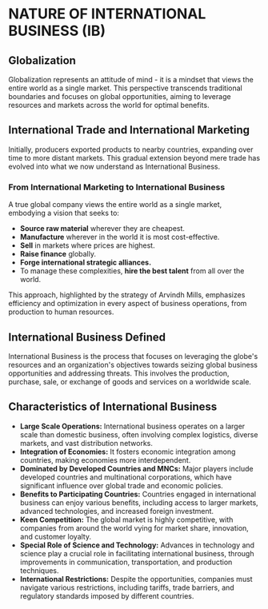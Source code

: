 # NATURE OF INTERNATIONAL BUSINESS (IB)

## Globalization
Globalization represents an attitude of mind - it is a mindset that views the entire world as a single market. This perspective transcends traditional boundaries and focuses on global opportunities, aiming to leverage resources and markets across the world for optimal benefits.

## International Trade and International Marketing

Initially, producers exported products to nearby countries, expanding over time to more distant markets. This gradual extension beyond mere trade has evolved into what we now understand as International Business.

### From International Marketing to International Business

A true global company views the entire world as a single market, embodying a vision that seeks to:

- **Source raw material** wherever they are cheapest.
- **Manufacture** wherever in the world it is most cost-effective.
- **Sell** in markets where prices are highest.
- **Raise finance** globally.
- **Forge international strategic alliances.**
- To manage these complexities, **hire the best talent** from all over the world.

This approach, highlighted by the strategy of Arvindh Mills, emphasizes efficiency and optimization in every aspect of business operations, from production to human resources.

## International Business Defined

International Business is the process that focuses on leveraging the globe's resources and an organization's objectives towards seizing global business opportunities and addressing threats. This involves the production, purchase, sale, or exchange of goods and services on a worldwide scale.

## Characteristics of International Business

- **Large Scale Operations:** International business operates on a larger scale than domestic business, often involving complex logistics, diverse markets, and vast distribution networks.
- **Integration of Economies:** It fosters economic integration among countries, making economies more interdependent.
- **Dominated by Developed Countries and MNCs:** Major players include developed countries and multinational corporations, which have significant influence over global trade and economic policies.
- **Benefits to Participating Countries:** Countries engaged in international business can enjoy various benefits, including access to larger markets, advanced technologies, and increased foreign investment.
- **Keen Competition:** The global market is highly competitive, with companies from around the world vying for market share, innovation, and customer loyalty.
- **Special Role of Science and Technology:** Advances in technology and science play a crucial role in facilitating international business, through improvements in communication, transportation, and production techniques.
- **International Restrictions:** Despite the opportunities, companies must navigate various restrictions, including tariffs, trade barriers, and regulatory standards imposed by different countries.
